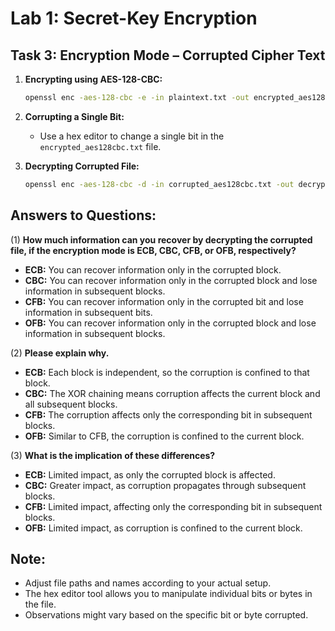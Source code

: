 
# Lab 1: Secret-Key Encryption

## Task 3: Encryption Mode – Corrupted Cipher Text

1. **Encrypting using AES-128-CBC:**
   ```bash
   openssl enc -aes-128-cbc -e -in plaintext.txt -out encrypted_aes128cbc.txt -K 001122334455 -iv 001002003004005
   ```

2. **Corrupting a Single Bit:**
   - Use a hex editor to change a single bit in the `encrypted_aes128cbc.txt` file.

3. **Decrypting Corrupted File:**
   ```bash
   openssl enc -aes-128-cbc -d -in corrupted_aes128cbc.txt -out decrypted_corrupted_aes128cbc.txt -K 001122334455 -iv 001002003004005
   ```

## Answers to Questions:

(1) **How much information can you recover by decrypting the corrupted file, if the encryption mode is ECB, CBC, CFB, or OFB, respectively?**

- **ECB:** You can recover information only in the corrupted block.
- **CBC:** You can recover information only in the corrupted block and lose information in subsequent blocks.
- **CFB:** You can recover information only in the corrupted bit and lose information in subsequent bits.
- **OFB:** You can recover information only in the corrupted block and lose information in subsequent blocks.

(2) **Please explain why.**

- **ECB:** Each block is independent, so the corruption is confined to that block.
- **CBC:** The XOR chaining means corruption affects the current block and all subsequent blocks.
- **CFB:** The corruption affects only the corresponding bit in subsequent blocks.
- **OFB:** Similar to CFB, the corruption is confined to the current block.

(3) **What is the implication of these differences?**

- **ECB:** Limited impact, as only the corrupted block is affected.
- **CBC:** Greater impact, as corruption propagates through subsequent blocks.
- **CFB:** Limited impact, affecting only the corresponding bit in subsequent blocks.
- **OFB:** Limited impact, as corruption is confined to the current block.

## Note:
- Adjust file paths and names according to your actual setup.
- The hex editor tool allows you to manipulate individual bits or bytes in the file.
- Observations might vary based on the specific bit or byte corrupted.

